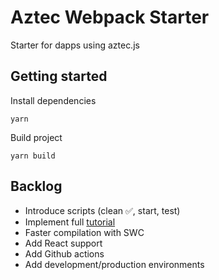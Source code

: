 # Aztec Webpack Starter

Starter for dapps using aztec.js

## Getting started

Install dependencies

```
yarn
```

Build project

```
yarn build
```

## Backlog
- Introduce scripts (clean ✅, start, test)
- Implement full [tutorial](https://docs.aztec.network/dev_docs/getting_started/sandbox)
- Faster compilation with SWC
- Add React support
- Add Github actions
- Add development/production environments
